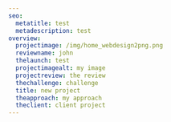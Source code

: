 ```yaml
---
seo:
  metatitle: test
  metadescription: test
overview:
  projectimage: /img/home_webdesign2png.png
  reviewname: john
  thelaunch: test
  projectimagealt: my image
  projectreview: the review
  thechallenge: challenge
  title: new project
  theapproach: my approach
  theclient: client project
---
```

